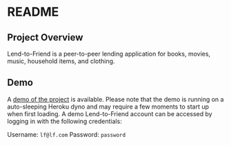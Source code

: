 # README

## Project Overview

Lend-to-Friend is a peer-to-peer lending application for books, movies, music, household items, and clothing.

## Demo

A [demo of the project](https://pacific-earth-11787.herokuapp.com/) is available. Please note that the demo is running on a auto-sleeping Heroku dyno and may require a few moments to start up when first loading. A demo Lend-to-Friend account can be accessed by logging in with the following credentials:

Username: `lf@lf.com`
Password: `password`
